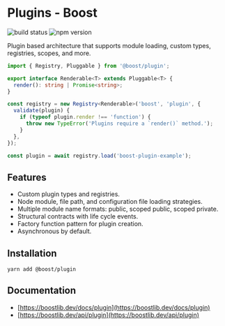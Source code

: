 # Plugins - Boost

![build status](https://img.shields.io/github/workflow/status/milesj/boost/Build)
![npm version](https://img.shields.io/npm/v/@boost/plugin)

Plugin based architecture that supports module loading, custom types, registries, scopes, and more.

```ts
import { Registry, Pluggable } from '@boost/plugin';

export interface Renderable<T> extends Pluggable<T> {
  render(): string | Promise<string>;
}

const registry = new Registry<Renderable>('boost', 'plugin', {
  validate(plugin) {
    if (typeof plugin.render !== 'function') {
      throw new TypeError('Plugins require a `render()` method.');
    }
  },
});

const plugin = await registry.load('boost-plugin-example');
```

## Features

- Custom plugin types and registries.
- Node module, file path, and configuration file loading strategies.
- Multiple module name formats: public, scoped public, scoped private.
- Structural contracts with life cycle events.
- Factory function pattern for plugin creation.
- Asynchronous by default.

## Installation

```
yarn add @boost/plugin
```

## Documentation

- [https://boostlib.dev/docs/plugin](https://boostlib.dev/docs/plugin)
- [https://boostlib.dev/api/plugin](https://boostlib.dev/api/plugin)
